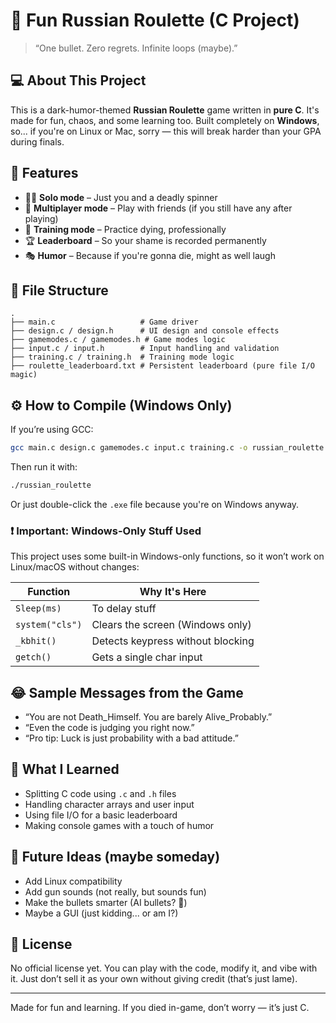 # 🎲 Fun Russian Roulette (C Project)

> “One bullet. Zero regrets. Infinite loops (maybe).”

## 💻 About This Project

This is a dark-humor-themed **Russian Roulette** game written in **pure C**. It's made for fun, chaos, and some learning too. Built completely on **Windows**, so... if you're on Linux or Mac, sorry — this will break harder than your GPA during finals.

## 🧠 Features

- 🧍‍♂️ **Solo mode** – Just you and a deadly spinner
- 👥 **Multiplayer mode** – Play with friends (if you still have any after playing)
- 🎯 **Training mode** – Practice dying, professionally
- 🏆 **Leaderboard** – So your shame is recorded permanently
- 🎭 **Humor** – Because if you're gonna die, might as well laugh

## 📁 File Structure

```
.
├── main.c                   # Game driver
├── design.c / design.h      # UI design and console effects
├── gamemodes.c / gamemodes.h # Game modes logic
├── input.c / input.h        # Input handling and validation
├── training.c / training.h  # Training mode logic
├── roulette_leaderboard.txt # Persistent leaderboard (pure file I/O magic)
```

## ⚙️ How to Compile (Windows Only)

If you’re using GCC:

```bash
gcc main.c design.c gamemodes.c input.c training.c -o russian_roulette
```

Then run it with:

```bash
./russian_roulette
```

Or just double-click the `.exe` file because you're on Windows anyway.

### ❗ Important: Windows-Only Stuff Used

This project uses some built-in Windows-only functions, so it won’t work on Linux/macOS without changes:

| Function         | Why It's Here                      |
|------------------|------------------------------------|
| `Sleep(ms)`      | To delay stuff                     |
| `system("cls")`  | Clears the screen (Windows only)   |
| `_kbhit()`       | Detects keypress without blocking  |
| `getch()`        | Gets a single char input           |

## 😂 Sample Messages from the Game

- “You are not Death_Himself. You are barely Alive_Probably.”
- “Even the code is judging you right now.”
- “Pro tip: Luck is just probability with a bad attitude.”

## 🧠 What I Learned

- Splitting C code using `.c` and `.h` files
- Handling character arrays and user input
- Using file I/O for a basic leaderboard
- Making console games with a touch of humor

## 🚧 Future Ideas (maybe someday)

- Add Linux compatibility
- Add gun sounds (not really, but sounds fun)
- Make the bullets smarter (AI bullets? 🤖)
- Maybe a GUI (just kidding... or am I?)

## 📝 License

No official license yet. You can play with the code, modify it, and vibe with it. Just don’t sell it as your own without giving credit (that’s just lame).

---

Made for fun and learning. If you died in-game, don’t worry — it’s just C.
